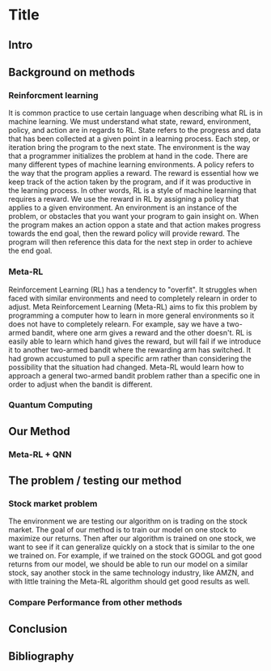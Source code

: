 # Title
## Intro
## Background on methods
### Reinforcment learning
It is common practice to use certain language when describing what RL is in machine learning. We must understand what state, reward, environment, policy, and action are in regards to RL. State refers to the progress and data that has been collected at a given point in a learning process. Each step, or iteration bring the program to the next state. The environment is the way that a programmer initializes the problem at hand in the code. There are many different types of machine learning environments. A policy refers to the way that the program applies a reward. The reward is essential how we keep track of the action taken by the program, and if it was productive in the learning process.
In other words, RL is a style of machine learning that requires a reward. We use the reward in RL by assigning a policy that applies to a given environment. An environment is an instance of the problem, or obstacles that you want your program to gain insight on. When the program makes an action oppon a state and that action makes progress towards the end goal, then the reward policy will provide reward. The program will then reference this data for the next step in order to achieve the end goal.
### Meta-RL

Reinforcement Learning (RL) has a tendency to "overfit". It struggles when faced with similar environments and need to completely relearn in order to adjust. Meta Reinforcement Learning (Meta-RL) aims to fix this problem by programming a computer how to learn in more general environments so it does not have to completely relearn. For example, say we have a two-armed bandit, where one arm gives a reward and the other doesn't. RL is easily able to learn which hand gives the reward, but will fail if we introduce it to another two-armed bandit where the rewarding arm has switched. It had grown accustumed to pull a specific arm rather than considering the possibility that the situation had changed. Meta-RL would learn how to approach a general two-armed bandit problem rather than a specific one in order to adjust when the bandit is different.

### Quantum Computing
## Our Method
### Meta-RL + QNN
## The problem / testing our method
### Stock market problem

The environment we are testing our algorithm on is trading on the stock market. The goal of our method is to train our model on one stock to maximize our returns. Then after our algorithm is trained on one stock, we want to see if it can generalize quickly on a stock that is similar to the one we trained on. For example, if we trained on the stock GOOGL and got good returns from our model, we should be able to run our model on a similar stock, say another stock in the same technology industry, like AMZN, and with little training the Meta-RL algorithm should get good results as well.

### Compare Performance from other methods
## Conclusion
## Bibliography
